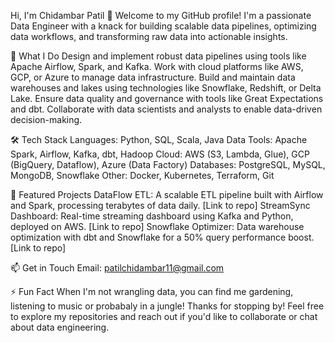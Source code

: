 Hi, I'm Chidambar Patil 👋
Welcome to my GitHub profile! I'm a passionate Data Engineer with a knack for building scalable data pipelines, optimizing data workflows, and transforming raw data into actionable insights.

🔧 What I Do
Design and implement robust data pipelines using tools like Apache Airflow, Spark, and Kafka.
Work with cloud platforms like AWS, GCP, or Azure to manage data infrastructure.
Build and maintain data warehouses and lakes using technologies like Snowflake, Redshift, or Delta Lake.
Ensure data quality and governance with tools like Great Expectations and dbt.
Collaborate with data scientists and analysts to enable data-driven decision-making.

🛠️ Tech Stack
Languages: Python, SQL, Scala, Java
Data Tools: Apache Spark, Airflow, Kafka, dbt, Hadoop
Cloud: AWS (S3, Lambda, Glue), GCP (BigQuery, Dataflow), Azure (Data Factory)
Databases: PostgreSQL, MySQL, MongoDB, Snowflake
Other: Docker, Kubernetes, Terraform, Git

🌟 Featured Projects
DataFlow ETL: A scalable ETL pipeline built with Airflow and Spark, processing terabytes of data daily. [Link to repo]
StreamSync Dashboard: Real-time streaming dashboard using Kafka and Python, deployed on AWS. [Link to repo]
Snowflake Optimizer: Data warehouse optimization with dbt and Snowflake for a 50% query performance boost. [Link to repo]

📫 Get in Touch
Email: patilchidambar11@gmail.com

⚡ Fun Fact
When I'm not wrangling data, you can find me gardening, listening to music or probabaly in a jungle!
Thanks for stopping by! Feel free to explore my repositories and reach out if you'd like to collaborate or chat about data engineering.

